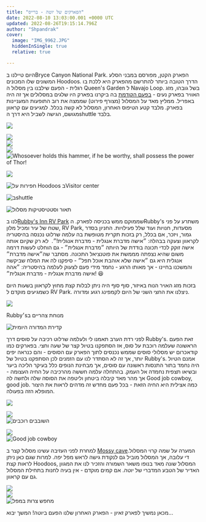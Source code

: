 ```yaml
---
title: "הפארקים של יוטה - ברייס"
date: 2022-08-10 13:03:00.001 +0000 UTC
updated: 2022-08-26T19:15:14.796Z
author: "Shpandrak"
cover:
  image: "IMG_9962.JPG"
  hiddenInSingle: true
  relative: true

---
```


היום טיילנו בBryce Canyon National Park. הפארק הקטן, מפורסם במבני הסלע המשונים שלו המכונים Hoodoos. הדרך הטובה ביותר להתרשם מהפארק היא ללכת בו רגלית - הפעם שילבנו בין מסלול ה Queen's Garden ל Navajo Loop. בשל גובהו, מזג האוויר בפארק נעים - [בפעם הקודמת](http://shpandrak.blogspot.com/2012/04/blog-post_05.html) בה ביקרנו בפארק היו שלגים במסלולים אך זה היה באפריל. ממליץ מאד על המסלול (מצורף פירוט) שממצה את רוב התופעות המעניינות בפארק. מלבד קטע הטיפוס האחרון, המסלול לא קשה בכלל. למגיעים עם קראוון מגושם, הגישה לשביל היא דרך הshuttle בלבד.

![](IMG_9926-HEIC.jpg "")

![](IMG_9940-HEIC.jpg "")  
![](IMG_9962.JPG "")  
![](IMG_0003-HEIC.jpg "")  
![](IMG_0013-HEIC.jpg "Whosoever holds this hammer, if he be worthy, shall possess the power of Thor!")

![](IMG_0027-HEIC.jpg "")

![](IMG_0044-HEIC.jpg "חפירות על Hoodoos בVisitor center")

![](IMG_0031-HEIC.jpg "בshuttle")

![](qgsts.png "תאור וסטטיסטיקות מסלול")

לנו ב[Rubby's Inn RV Park](https://www.rubysinn.com/) שממוקם ממש בכניסה לפארק. הRubby's משתרע על פני שטח של עיר ומכיל מלון, RV Park, מסעדות, חנויות ועוד שלל פעילויות. החניון בסדר גמור, ויזכר, אם בכלל, רק בזכות תקרית מטופשת בה עלמה שרלוט נכנסה בהיסטריה לקראוון וצעקה בבהלה: ״אישה מדברת אנגלית - מדברת אנגלית!״.  לא רק שקיום אותה אישה זוקק לכדי תכונה בודדת של היותה ״מדברת אנגלית״ - גם הוחלט לעשות דרמה משום שהיא נצפתה מממשת את פוטנציאל התכונה. מסתבר שה״אישה מדברת״ אנגלית היא גם ״אישה שלא אוהבת אוכל תפל״ - סיפקנו לה את המלח שביקשה והמשכנו בחיינו - אך מאותו הרגע - נחמד מידי פעם לצעוק לעלמה בהיסטריה: ״אהה אישה מדברת אנגלית - מדברת אנגלית״! 😆

בזכות מזג האויר הנוח באיזור, סוף סוף היה ניתן לבלות קצת מחוץ לקראוון בשעות היום כשמגיעים מוקדם ל RV Park. ניצלנו את החצי השני של היום לקמפינג רגוע ומדורה.

![](IMG_0049-HEIC.jpg "")

Rubby׳sמנוחת צהריים ב

![](IMG_0125-HEIC.jpg "קדירת המדורה היומית")

לפני רדת הערב תאמנו לי ולעלמה שרלוט רכיבה על סוסים דרך Rubby's. זאת הפעם הראשונה שעלמה רוכבת על סוס, אז הסתפקנו בטיול קצר של שעה וחצי. בפארקים כמו קודאכרום יש מסלולי סוסים שממש נכנסים לתוך הפארק עם הסוסים - והם כנראה יפים יותר, אך זה לא הסתדר לנו עם הזמנים לכן הסתפקנו בטיול של Rubby's. אמנם הטיול היה נחמד בתור התנסות ראשונה עם סוסים, אך מבחינת הנופים כלל בעיקר הליכה ביער ובשיאו תצפית נחמדה אל העמק. בהתחלה עלמה חששה מהרכיבה על החיה העצומה - אך מהר מאד קיבלה ביטחון וליטפה את הסוסה שלה ולחשה לה Good job cowboy, good job. כמה אצילית היא החיה הזאת - בכל פעם מחדש זה מדהים לראות את היצור המופלא הזה בפעולה.

![](IMG_0064-HEIC.jpg "")

![](IMG_0097-HEIC.jpg "")  
![](IMG_0100-HEIC.jpg "השובבים רוכבים")

![](IMG_0112-HEIC.jpg "")  
![](IMG_0118-HEIC.jpg "Good job cowboy")

למחרת לפני העזיבה עשינו מסלול קצר ב [Mossy cave](https://www.alltrails.com/trail/us/utah/mossy-cave-turret-arch-and-little-windows-trail?u=m).המערה על שמה קרוי המסלול די עלובה, אך המסלול מוביל גם לנקודת גישה לראש מפל יפה. למרות שגם כאן ניתן לראות קצת Hoodoos, המסלול שונה מאד בנופו משאר השמורה והזכיר לנו את המגוון האדיר של הטבע המדברי של יוטה. אם קמים מוקדם - אין בעיה לחנות בתחילת המסלול גם עם קראוון.

![](IMG_0964-HEIC.jpg "")  
![](IMG_0139-HEIC.jpg "")  
![](IMG_0985-HEIC.jpg "מחפש צרות במפל")

מכאן נמשיך לפארק זאיון - הפארק האחרון שלנו הפעם ביוטה! המשך יבוא...
